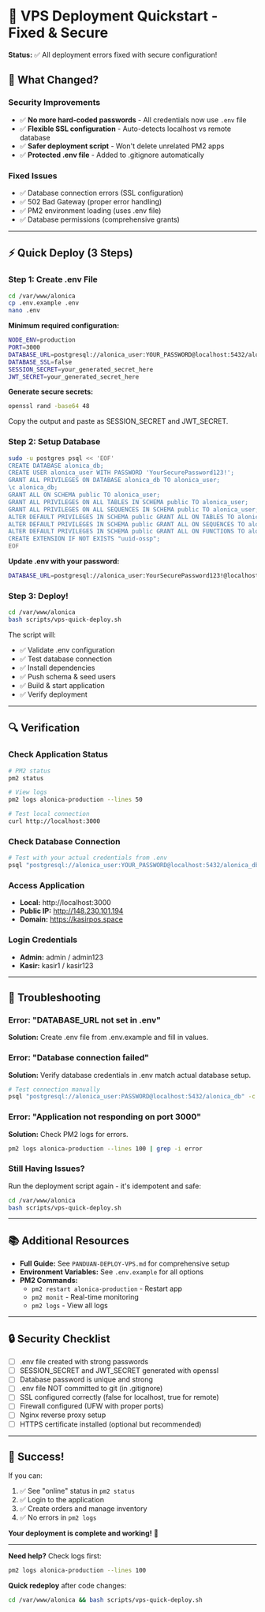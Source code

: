 # 🚀 VPS Deployment Quickstart - Fixed & Secure

**Status:** ✅ All deployment errors fixed with secure configuration!

## 📌 What Changed?

### Security Improvements
- ✅ **No more hard-coded passwords** - All credentials now use `.env` file
- ✅ **Flexible SSL configuration** - Auto-detects localhost vs remote database
- ✅ **Safer deployment script** - Won't delete unrelated PM2 apps
- ✅ **Protected .env file** - Added to .gitignore automatically

### Fixed Issues
- ✅ Database connection errors (SSL configuration)
- ✅ 502 Bad Gateway (proper error handling)
- ✅ PM2 environment loading (uses .env file)
- ✅ Database permissions (comprehensive grants)

---

## ⚡ Quick Deploy (3 Steps)

### Step 1: Create .env File

```bash
cd /var/www/alonica
cp .env.example .env
nano .env
```

**Minimum required configuration:**
```bash
NODE_ENV=production
PORT=3000
DATABASE_URL=postgresql://alonica_user:YOUR_PASSWORD@localhost:5432/alonica_db
DATABASE_SSL=false
SESSION_SECRET=your_generated_secret_here
JWT_SECRET=your_generated_secret_here
```

**Generate secure secrets:**
```bash
openssl rand -base64 48
```

Copy the output and paste as SESSION_SECRET and JWT_SECRET.

### Step 2: Setup Database

```bash
sudo -u postgres psql << 'EOF'
CREATE DATABASE alonica_db;
CREATE USER alonica_user WITH PASSWORD 'YourSecurePassword123!';
GRANT ALL PRIVILEGES ON DATABASE alonica_db TO alonica_user;
\c alonica_db;
GRANT ALL ON SCHEMA public TO alonica_user;
GRANT ALL PRIVILEGES ON ALL TABLES IN SCHEMA public TO alonica_user;
GRANT ALL PRIVILEGES ON ALL SEQUENCES IN SCHEMA public TO alonica_user;
ALTER DEFAULT PRIVILEGES IN SCHEMA public GRANT ALL ON TABLES TO alonica_user;
ALTER DEFAULT PRIVILEGES IN SCHEMA public GRANT ALL ON SEQUENCES TO alonica_user;
ALTER DEFAULT PRIVILEGES IN SCHEMA public GRANT ALL ON FUNCTIONS TO alonica_user;
CREATE EXTENSION IF NOT EXISTS "uuid-ossp";
EOF
```

**Update .env with your password:**
```bash
DATABASE_URL=postgresql://alonica_user:YourSecurePassword123!@localhost:5432/alonica_db
```

### Step 3: Deploy!

```bash
cd /var/www/alonica
bash scripts/vps-quick-deploy.sh
```

The script will:
- ✅ Validate .env configuration
- ✅ Test database connection
- ✅ Install dependencies
- ✅ Push schema & seed users
- ✅ Build & start application
- ✅ Verify deployment

---

## 🔍 Verification

### Check Application Status
```bash
# PM2 status
pm2 status

# View logs
pm2 logs alonica-production --lines 50

# Test local connection
curl http://localhost:3000
```

### Check Database Connection
```bash
# Test with your actual credentials from .env
psql "postgresql://alonica_user:YOUR_PASSWORD@localhost:5432/alonica_db" -c "SELECT COUNT(*) FROM users;"
```

### Access Application
- **Local:** http://localhost:3000
- **Public IP:** http://148.230.101.194
- **Domain:** https://kasirpos.space

### Login Credentials
- **Admin:** admin / admin123
- **Kasir:** kasir1 / kasir123

---

## 🔧 Troubleshooting

### Error: "DATABASE_URL not set in .env"
**Solution:** Create .env file from .env.example and fill in values.

### Error: "Database connection failed"
**Solution:** Verify database credentials in .env match actual database setup.

```bash
# Test connection manually
psql "postgresql://alonica_user:PASSWORD@localhost:5432/alonica_db" -c "SELECT 1;"
```

### Error: "Application not responding on port 3000"
**Solution:** Check PM2 logs for errors.

```bash
pm2 logs alonica-production --lines 100 | grep -i error
```

### Still Having Issues?
Run the deployment script again - it's idempotent and safe:
```bash
cd /var/www/alonica
bash scripts/vps-quick-deploy.sh
```

---

## 📚 Additional Resources

- **Full Guide:** See `PANDUAN-DEPLOY-VPS.md` for comprehensive setup
- **Environment Variables:** See `.env.example` for all options
- **PM2 Commands:** 
  - `pm2 restart alonica-production` - Restart app
  - `pm2 monit` - Real-time monitoring
  - `pm2 logs` - View all logs

---

## 🔒 Security Checklist

- [ ] .env file created with strong passwords
- [ ] SESSION_SECRET and JWT_SECRET generated with openssl
- [ ] Database password is unique and strong
- [ ] .env file NOT committed to git (in .gitignore)
- [ ] SSL configured correctly (false for localhost, true for remote)
- [ ] Firewall configured (UFW with proper ports)
- [ ] Nginx reverse proxy setup
- [ ] HTTPS certificate installed (optional but recommended)

---

## 🎉 Success!

If you can:
1. ✅ See "online" status in `pm2 status`
2. ✅ Login to the application
3. ✅ Create orders and manage inventory
4. ✅ No errors in `pm2 logs`

**Your deployment is complete and working!** 🚀

---

**Need help?** Check logs first:
```bash
pm2 logs alonica-production --lines 100
```

**Quick redeploy** after code changes:
```bash
cd /var/www/alonica && bash scripts/vps-quick-deploy.sh
```
